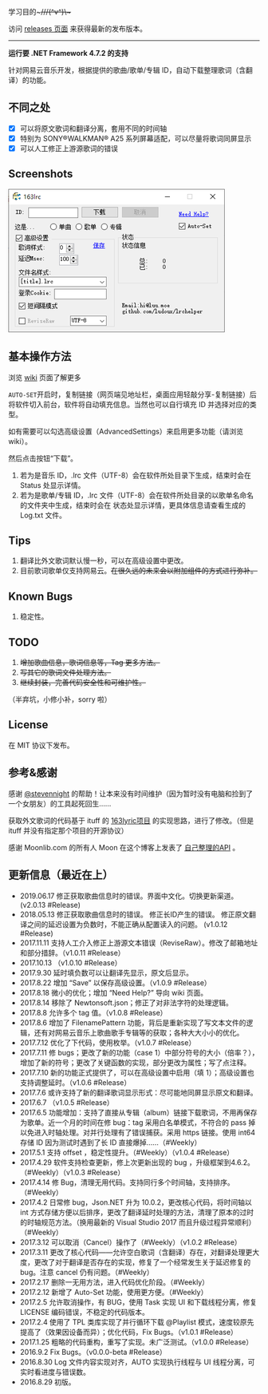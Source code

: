学习目的~~~///(^v^)\\\~~~

访问 [releases 页面](https://github.com/ludoux/LrcHelper/releases/latest) 来获得最新的发布版本。

-----

**运行要 .NET Framework 4.7.2 的支持**

针对网易云音乐开发，根据提供的歌曲/歌单/专辑 ID，自动下载整理歌词（含翻译）的功能。

## 不同之处

- [x] 可以将原文歌词和翻译分离，套用不同的时间轴
- [x] 特别为 SONY®WALKMAN® A25 系列屏幕适配，可以尽量将歌词同屏显示
- [x] 可以人工修正上游源歌词的错误

## Screenshots

![LrcDownloader](https://raw.githubusercontent.com/Ludoux/LrcHelper/master/Pic/LrcDownloader.png)

## 基本操作方法

浏览 [wiki](https://github.com/Ludoux/LrcHelper/wiki) 页面了解更多

`AUTO-SET`开启时，复制链接（网页端见地址栏，桌面应用轻敲分享-复制链接）后将软件切入前台，软件将自动填充信息。当然也可以自行填充 ID 并选择对应的类型。

如有需要可以勾选高级设置（AdvancedSettings）来启用更多功能（请浏览 wiki）。

然后点击按钮“下载”。

1. 若为是音乐 ID，.lrc 文件（UTF-8）会在软件所处目录下生成，结束时会在 Status 处显示详情。
2. 若为是歌单/专辑 ID，.lrc 文件（UTF-8）会在软件所处目录的以歌单名命名的文件夹中生成，结束时会在 状态处显示详情，更具体信息请查看生成的 Log.txt 文件。

## Tips

1. 翻译比外文歌词默认慢一秒，可以在高级设置中更改。
2. 目前歌词歌单仅支持网易云。~~在很久远的未来会以附加组件的方式进行弥补。~~

## Known Bugs

1. 稳定性。

## TODO


1. ~~增加歌曲信息，歌词信息等，Tag 更多方法。~~
2. ~~写其它的歌词文件处理方法。~~
3. ~~继续封装，完善代码安全性和可维护性。~~

（半弃坑，小修小补，sorry 啦）

## License

在 MIT 协议下发布。

## 参考&感谢

感谢 [@stevennight](https://github.com/stevennight) 的帮助！让本来没有时间维护（因为暂时没有电脑和捡到了一个女朋友）的工具起死回生……

获取外文歌词的代码基于 ituff 的 [163lyric项目](https://github.com/ituff/163lyric) 的实现思路，进行了修改。（但是 ituff 并没有指定那个项目的开源协议）

感谢 Moonlib.com 的所有人 Moon 在这个博客上发表了 [自己整理的API](http://moonlib.com/606.html) 。

## 更新信息（最近在上）

* 2019.06.17 修正获取歌曲信息时的错误。界面中文化。切换更新渠道。(v2.0.13 #Release)
* 2018.05.13 修正获取歌曲信息时的错误。 修正长ID产生的错误。 修正原文翻译之间的延迟设置为负数时，不能正确从配置读入的问题。 (v1.0.12 #Release)
* 2017.11.11 支持人工介入修正上游源文本错误（ReviseRaw）。修改了邮箱地址和部分措辞。（v1.0.11 #Release）
* 2017.10.13 （v1.0.10 #Release）
* 2017.9.30 延时填负数可以让翻译先显示，原文后显示。
* 2017.8.22 增加 “Save” 以保存高级设置。（v1.0.9 #Release）
* 2017.8.18 微小的优化；增加 “Need Help?” 导向 wiki 页面。
* 2017.8.14 移除了 Newtonsoft.json；修正了对非法字符的处理逻辑。
* 2017.8.8  允许多个 tag 值。（v1.0.8 #Release）
* 2017.8.6  增加了 FilenamePattern 功能，背后是重新实现了写文本文件的逻辑，还有对网易云音乐上歌曲歌手专辑等的获取；各种大大小小的优化。
* 2017.7.12 优化了下代码，使用枚举。（v1.0.7 #Release）
* 2017.7.11 修 bugs；更改了新的功能（case 1）中部分符号的大小（倍率？），增加了新的符号；更改了关键函数的实现，部分更改为属性；写了点注释。
* 2017.7.10 新的功能正式提供了，可以在高级设置中启用（填 1）；高级设置也支持调整延时。（v1.0.6 #Release）
* 2017.7.6  或许支持了新的翻译歌词显示形式：尽可能地同屏显示原文和翻译。
* 2017.6.7  （v1.0.5 #Release）
* 2017.6.5  功能增加：支持了直接从专辑（album）链接下载歌词，不用再保存为歌单。近一个月的时间在修 bug：tag 采用白名单模式，不符合的 pass 掉以免进入时轴处理。对并行处理有了错误捕获。采用 https 链接。使用 int64 存储 ID 因为测试时遇到了长 ID 直接爆掉……（#Weekly）
* 2017.5.1  支持 offset ，稳定性提升。（#Weekly）（v1.0.4 #Release）
* 2017.4.29 软件支持检查更新，修上次更新出现的 bug ，升级框架到4.6.2。（#Weekly）（v1.0.3 #Release）
* 2017.4.14 修 Bug，清理无用代码。支持同行多个时间轴，支持排序。（#Weekly）
* 2017.4.2  日常修 bug，Json.NET 升为 10.0.2，更改核心代码，将时间轴以 int 方式存储方便以后排序，更改了翻译延时处理的方法，清理了原本的过时的时轴规范方法。（换用最新的 Visual Studio 2017 而且升级过程异常顺利）（#Weekly）
* 2017.3.12 可以取消（Cancel）操作了（#Weekly）（v1.0.2 #Release）
* 2017.3.11 更改了核心代码——允许空白歌词（含翻译）存在，对翻译处理更大度，更改了对于翻译是否存在的实现，修复了一个经常发生关于延迟修复的bug。注意 cancel 仍有问题。（#Weekly）
* 2017.2.17 删除一无用方法，进入代码优化阶段。（#Weekly）
* 2017.2.12 新增了 Auto-Set 功能，使用更方便。（#Weekly）
* 2017.2.5  允许取消操作，有 BUG，使用 Task 实现 UI 和下载线程分离，修复 LICENSE 编码错误，不稳定的代码版本。
* 2017.2.4  使用了 TPL 类库实现了并行循环下载 @Playlist 模式，速度较原先提高了（效果因设备而异）；优化代码，Fix Bugs。（v1.0.1 #Release）
* 2017.1.25 粗略的代码重构，重写了实现。未广泛测试。（v1.0.0 #Release）
* 2016.9.2  Fix Bugs。（v0.0.0-beta #Release）
* 2016.8.30 Log 文件内容实现对齐，AUTO 实现执行线程与 UI 线程分离，可实时看进度与错误数。
* 2016.8.29 初版。
